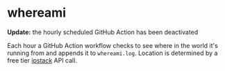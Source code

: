 # whereami

__Update:__ the hourly scheduled GitHub Action has been deactivated

Each hour a GitHub Action workflow checks to see where in the world it's running from and appends it to `whereami.log`. Location is determined by a free tier [ipstack](https://ipstack.com/) API call.
